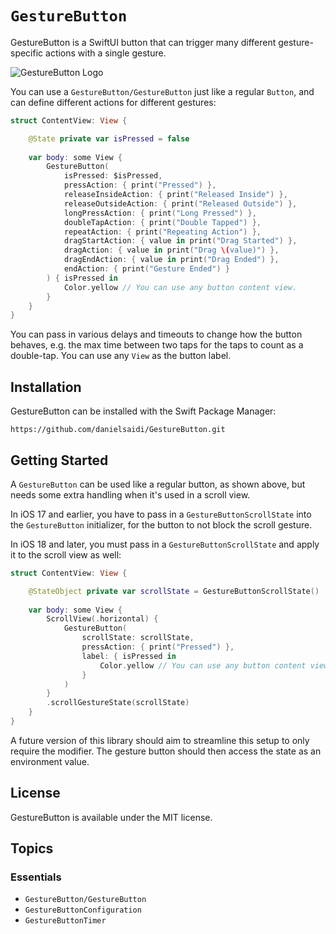 # ``GestureButton``

GestureButton is a SwiftUI button that can trigger many different gesture-specific actions with a single gesture.

![GestureButton Logo](Logo_rounded)

You can use a ``GestureButton/GestureButton`` just like a regular `Button`, and can define different actions for different gestures:

```swift
struct ContentView: View {

    @State private var isPressed = false
    
    var body: some View {
        GestureButton(
            isPressed: $isPressed,
            pressAction: { print("Pressed") },
            releaseInsideAction: { print("Released Inside") },
            releaseOutsideAction: { print("Released Outside") },
            longPressAction: { print("Long Pressed") },
            doubleTapAction: { print("Double Tapped") },
            repeatAction: { print("Repeating Action") },
            dragStartAction: { value in print("Drag Started") },
            dragAction: { value in print("Drag \(value)") },
            dragEndAction: { value in print("Drag Ended") },
            endAction: { print("Gesture Ended") }
        ) { isPressed in
            Color.yellow // You can use any button content view.
        }
    }
}
```

You can pass in various delays and timeouts to change how the button behaves, e.g. the max time between two taps for the taps to count as a double-tap. You can use any `View` as the button label.



## Installation

GestureButton can be installed with the Swift Package Manager:

```
https://github.com/danielsaidi/GestureButton.git
```



## Getting Started

A ``GestureButton`` can be used like a regular button, as shown above, but needs some extra handling when it's used in a scroll view.

In iOS 17 and earlier, you have to pass in a ``GestureButtonScrollState`` into the ``GestureButton`` initializer, for the button to not block the scroll gesture.

In iOS 18 and later, you must pass in a ``GestureButtonScrollState`` and apply it to the scroll view as well:

```swift
struct ContentView: View {

    @StateObject private var scrollState = GestureButtonScrollState()
    
    var body: some View {
        ScrollView(.horizontal) {
            GestureButton(
                scrollState: scrollState,
                pressAction: { print("Pressed") },
                label: { isPressed in
                    Color.yellow // You can use any button content view.
                }
            )
        }
        .scrollGestureState(scrollState)
    }
}
```

A future version of this library should aim to streamline this setup to only require the modifier. The gesture button should then access the state as an environment value.



## License

GestureButton is available under the MIT license.



## Topics

### Essentials

- ``GestureButton/GestureButton``
- ``GestureButtonConfiguration``
- ``GestureButtonTimer``
